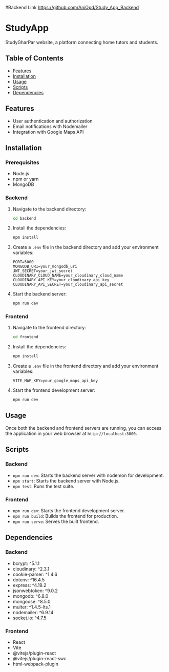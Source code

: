 
#Backend Link
https://github.com/AniOpd/Study_App_Backend

# StudyApp

StudyGharPar website, a platform connecting home tutors and students.

## Table of Contents

- [Features](#features)
- [Installation](#installation)
- [Usage](#usage)
- [Scripts](#scripts)
- [Dependencies](#dependencies)

## Features

- User authentication and authorization
- Email notifications with Nodemailer
- Integration with Google Maps API

## Installation

### Prerequisites

- Node.js
- npm or yarn
- MongoDB

### Backend

1. Navigate to the backend directory:

    ```sh
    cd backend
    ```

2. Install the dependencies:

    ```sh
    npm install
    ```

3. Create a `.env` file in the backend directory and add your environment variables:

    ```env
    PORT=5000
    MONGODB_URI=your_mongodb_uri
    JWT_SECRET=your_jwt_secret
    CLOUDINARY_CLOUD_NAME=your_cloudinary_cloud_name
    CLOUDINARY_API_KEY=your_cloudinary_api_key
    CLOUDINARY_API_SECRET=your_cloudinary_api_secret
    ```

4. Start the backend server:

    ```sh
    npm run dev
    ```

### Frontend

1. Navigate to the frontend directory:

    ```sh
    cd frontend
    ```

2. Install the dependencies:

    ```sh
    npm install
    ```

3. Create a `.env` file in the frontend directory and add your environment variables:

    ```env
    VITE_MAP_KEY=your_google_maps_api_key
    ```

4. Start the frontend development server:

    ```sh
    npm run dev
    ```

## Usage

Once both the backend and frontend servers are running, you can access the application in your web browser at `http://localhost:3000`.

## Scripts

### Backend

- `npm run dev`: Starts the backend server with nodemon for development.
- `npm start`: Starts the backend server with Node.js.
- `npm test`: Runs the test suite.

### Frontend

- `npm run dev`: Starts the frontend development server.
- `npm run build`: Builds the frontend for production.
- `npm run serve`: Serves the built frontend.

## Dependencies

### Backend

- bcrypt: ^5.1.1
- cloudinary: ^2.3.1
- cookie-parser: ^1.4.6
- dotenv: ^16.4.5
- express: ^4.19.2
- jsonwebtoken: ^9.0.2
- mongodb: ^6.8.0
- mongoose: ^8.5.0
- multer: ^1.4.5-lts.1
- nodemailer: ^6.9.14
- socket.io: ^4.7.5

### Frontend

- React
- Vite
- @vitejs/plugin-react
- @vitejs/plugin-react-swc
- html-webpack-plugin

